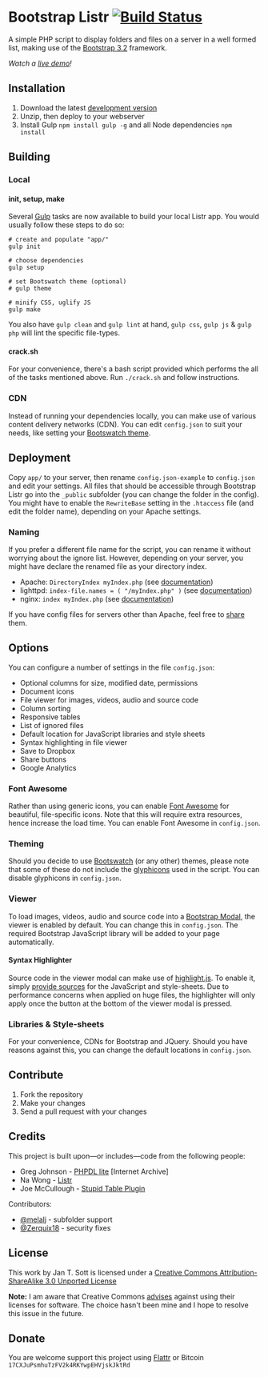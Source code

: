 # Bootstrap Listr [![Build Status](https://travis-ci.org/idleberg/Bootstrap-Listr.svg?branch=2.0-dev)](https://travis-ci.org/idleberg/Bootstrap-Listr)

A simple PHP script to display folders and files on a server in a well formed list, making use of the [Bootstrap 3.2](http://getbootstrap.com) framework.

*Watch a [live demo](http://demo.idleberg.com/Bootstrap-Listr-2.0-dev/)!*

## Installation

1. Download the latest [development version](https://github.com/idleberg/Bootstrap-Listr/archive/2.0-dev.zip)
2. Unzip, then deploy to your webserver
3. Install Gulp `npm install gulp -g` and all Node dependencies `npm install`

## Building

### Local

#### init, setup, make

Several [Gulp](http://gulpjs.com/) tasks are now available to build your local Listr app. You would usually follow these steps to do so:

    # create and populate "app/"
    gulp init

    # choose dependencies
    gulp setup

    # set Bootswatch theme (optional)
    # gulp theme

    # minify CSS, uglify JS
    gulp make

You also have `gulp clean` and `gulp lint` at hand, `gulp css`, `gulp js` & `gulp php` will lint the specific file-types.

#### crack.sh

For your convenience, there's a bash script provided which performs the all of the tasks mentioned above. Run `./crack.sh` and follow instructions.

### CDN

Instead of running your dependencies locally, you can make use of various content delivery networks (CDN). You can edit `config.json` to suit your needs, like setting your [Bootswatch theme](#theming).

## Deployment

Copy `app/` to your server, then rename `config.json-example` to `config.json` and edit your settings. All files that should be accessible through Bootstrap Listr go into the `_public` subfolder (you can change the folder in the config). You might have to enable the `RewriteBase` setting in the `.htaccess` file (and edit the folder name), depending on your Apache settings.

### Naming

If you prefer a different file name for the script, you can rename it without worrying about the ignore list. However, depending on your server, you might have declare the renamed file as your directory index.

* Apache: `DirectoryIndex myIndex.php` (see [documentation](http://httpd.apache.org/docs/2.2/mod/mod_dir.html))
* lighttpd: `index-file.names = ( "/myIndex.php" )` (see [documentation](http://redmine.lighttpd.net/projects/1/wiki/Docs_ModDirlisting))
* nginx: `index myIndex.php` (see [documentation](http://nginx.org/en/docs/http/ngx_http_index_module.html))

If you have config files for servers other than Apache, feel free to [share](#contribute) them.

## Options

You can configure a number of settings in the file `config.json`:

* Optional columns for size, modified date, permissions
* Document icons
* File viewer for images, videos, audio and source code
* Column sorting
* Responsive tables
* List of ignored files
* Default location for JavaScript libraries and style sheets
* Syntax highlighting in file viewer
* Save to Dropbox
* Share buttons
* Google Analytics

### Font Awesome

Rather than using generic icons, you can enable [Font Awesome](http://fortawesome.github.io/Font-Awesome/) for beautiful, file-specific icons. Note that this will require extra resources, hence increase the load time. You can enable Font Awesome in `config.json`.

### Theming

Should you decide to use [Bootswatch](http://bootswatch.com/) (or any other) themes, please note that some of these do not include the [glyphicons](http://getbootstrap.com/components/#glyphicons) used in the script. You can disable glyphicons in `config.json`.

### Viewer

To load images, videos, audio and source code into a [Bootstrap Modal](http://getbootstrap.com/javascript/#modals), the viewer is enabled by default. You can change this in `config.json`. The required Bootstrap JavaScript library will be added to your page automatically.

#### Syntax Highlighter

Source code in the viewer modal can make use of [highlight.js](http://highlightjs.org/). To enable it, simply [provide sources](http://cdnjs.com/libraries/highlight.js/) for the JavaScript and style-sheets. Due to performance concerns when applied on huge files, the highlighter will only apply once the button at the bottom of the viewer modal is pressed.

### Libraries & Style-sheets

For your convenience, CDNs for Bootstrap and JQuery. Should you have reasons against this, you can change the default locations in `config.json`.

## Contribute

1. Fork the repository
2. Make your changes
3. Send a pull request with your changes

## Credits

This project is built upon—or includes—code from the following people:

* Greg Johnson - [PHPDL lite](http://web.archive.org/web/20130920165711/http://greg-j.com/phpdl/) [Internet Archive]
* Na Wong - [Listr](http://nadesign.net/listr/)
* Joe McCullough - [Stupid Table Plugin](http://joequery.github.io/Stupid-Table-Plugin/)

Contributors:

* [@melalj](https://github.com/melalj) - subfolder support
* [@Zerquix18](https://github.com/Zerquix18) - security fixes

## License

This work by Jan T. Sott is licensed under a [Creative Commons Attribution-ShareAlike 3.0 Unported License](http://creativecommons.org/licenses/by-sa/3.0/deed.en_US)

__Note:__ I am aware that Creative Commons [advises](http://wiki.creativecommons.org/FAQ#Can_I_apply_a_Creative_Commons_license_to_software.3F) against using their licenses for software. The choice hasn't been mine and I hope to resolve this issue in the future.

## Donate

You are welcome support this project using [Flattr](https://flattr.com/submit/auto?user_id=idleberg&url=https://github.com/idleberg/Bootstrap-Listr) or Bitcoin `17CXJuPsmhuTzFV2k4RKYwpEHVjskJktRd`
